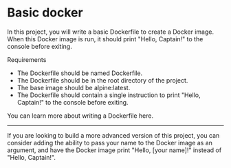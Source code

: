 # Basic docker

In this project, you will write a basic Dockerfile to create a Docker image. When this Docker image is run, it should print "Hello, Captain!" to the console before exiting.

Requirements

- The Dockerfile should be named Dockerfile.
- The Dockerfile should be in the root directory of the project.
- The base image should be alpine:latest.
- The Dockerfile should contain a single instruction to print "Hello, Captain!" to the console before exiting.

You can learn more about writing a Dockerfile here.

---
If you are looking to build a more advanced version of this project, you can consider adding the ability to pass your name to the Docker image as an argument, and have the Docker image print "Hello, [your name]!" instead of "Hello, Captain!".
